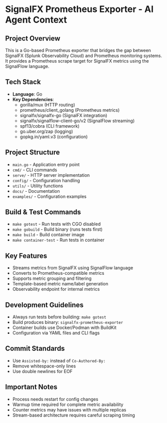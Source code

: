 # SignalFX Prometheus Exporter - AI Agent Context

## Project Overview
This is a Go-based Prometheus exporter that bridges the gap between SignalFX (Splunk Observability Cloud) and Prometheus monitoring systems. It provides a Prometheus scrape target for SignalFX metrics using the SignalFlow language.

## Tech Stack
- **Language**: Go
- **Key Dependencies**:
  - gorilla/mux (HTTP routing)
  - prometheus/client_golang (Prometheus metrics)
  - signalfx/signalfx-go (SignalFX integration)
  - signalfx/signalflow-client-go/v2 (SignalFlow streaming)
  - spf13/cobra (CLI framework)
  - go.uber.org/zap (logging)
  - gopkg.in/yaml.v3 (configuration)

## Project Structure
- `main.go` - Application entry point
- `cmd/` - CLI commands
- `serve/` - HTTP server implementation
- `config/` - Configuration handling
- `utils/` - Utility functions
- `docs/` - Documentation
- `examples/` - Configuration examples

## Build & Test Commands
- `make gotest` - Run tests with CGO disabled
- `make gobuild` - Build binary (runs tests first)
- `make build` - Build container image
- `make container-test` - Run tests in container

## Key Features
- Streams metrics from SignalFX using SignalFlow language
- Converts to Prometheus-compatible metrics
- Supports metric grouping and filtering
- Template-based metric name/label generation
- Observability endpoint for internal metrics

## Development Guidelines
- Always run tests before building: `make gotest`
- Build produces binary: `signalfx-prometheus-exporter`
- Container builds use Docker/Podman with BuildKit
- Configuration via YAML files and CLI flags

## Commit Standards
- Use `Assisted-by:` instead of `Co-Authored-By:`
- Remove whitespace-only lines
- Use double newlines for EOF

## Important Notes
- Process needs restart for config changes
- Warmup time required for complete metric availability
- Counter metrics may have issues with multiple replicas
- Stream-based architecture requires careful scraping timing